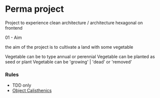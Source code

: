 # Perma project

Project to experience clean architecture / architecture hexagonal on frontend

01 - Aim

the aim of the project is to cultivate a land with some vegetable

Vegetable can be to type annual or perennial
Vegetable can be planted as seed or plant
Vegetable can be 'growing' |  'dead' or 'removed'

### Rules

- TDD only
- [Object Calisthenics](https://williamdurand.fr/2013/06/03/object-calisthenics/)

